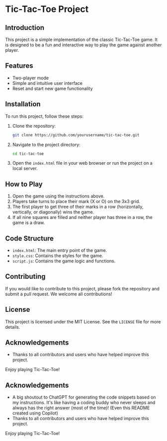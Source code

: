 # Tic-Tac-Toe Project

## Introduction
This project is a simple implementation of the classic Tic-Tac-Toe game. It is designed to be a fun and interactive way to play the game against another player.

## Features
- Two-player mode
- Simple and intuitive user interface
- Reset and start new game functionality

## Installation
To run this project, follow these steps:

1. Clone the repository:
    ```bash
    git clone https://github.com/yourusername/tic-tac-toe.git
    ```
2. Navigate to the project directory:
    ```bash
    cd tic-tac-toe
    ```
3. Open the `index.html` file in your web browser or run the project on a local server.

## How to Play
1. Open the game using the instructions above.
2. Players take turns to place their mark (X or O) on the 3x3 grid.
3. The first player to get three of their marks in a row (horizontally, vertically, or diagonally) wins the game.
4. If all nine squares are filled and neither player has three in a row, the game is a draw.

## Code Structure
- `index.html`: The main entry point of the game.
- `style.css`: Contains the styles for the game.
- `script.js`: Contains the game logic and functions.

## Contributing
If you would like to contribute to this project, please fork the repository and submit a pull request. We welcome all contributions!

## License
This project is licensed under the MIT License. See the `LICENSE` file for more details.

## Acknowledgements
- Thanks to all contributors and users who have helped improve this project.

Enjoy playing Tic-Tac-Toe!
## Acknowledgements
- A big shoutout to ChatGPT for generating the code snippets based on my instructions. It's like having a coding buddy who never sleeps and always has the right answer (most of the time)! (Even this README created using Copilot)
- Thanks to all contributors and users who have helped improve this project.

Enjoy playing Tic-Tac-Toe!